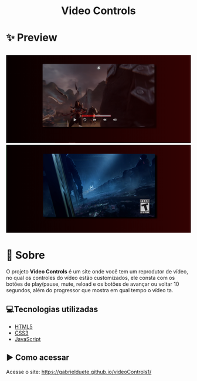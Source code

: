 <h1 align='center'>
    Video Controls
</h1>

# ✨ Preview
<h2>
    <img src='screen1.png'>
    <img src='screen2.png'>
</h2>

# 📝 Sobre

O projeto **Video Controls** é um site onde você tem um reprodutor de vídeo, no qual os controles do vídeo estão customizados, ele consta com os botões de play/pause, mute, reload e os botões de avançar ou voltar 10 segundos, além do progressor que mostra em qual tempo o vídeo ta.

## 💻Tecnologias utilizadas

- [HTML5](https://developer.mozilla.org/pt-BR/docs/Web/HTML/HTML5)
- [CSS3](https://www.w3.org/Style/CSS/Overview.en.html)
- [JavaScript](https://www.javascript.com/)

## ▶ Como acessar

Acesse o site: https://gabrielduete.github.io/videoControls1/
